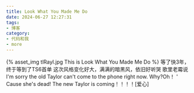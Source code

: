 ```yaml
---
title: Look What You Made Me Do
date: 2024-06-27 12:27:31
tags:
- 博客
category:
- 代码和我
- more
---
```

{% asset_img tlRayI.jpg This is Look What You Made Me Do %}
等了快3年，终于等到了TS6首单
这次风格变化好大，满满的暗黑风，依旧好听哭
歌里老霉说I'm sorry the old Taylor can't come to the phone right now.   Why?Oh！ ' Cause she's dead!
  The new Taylor is coming！！！！[爱心]